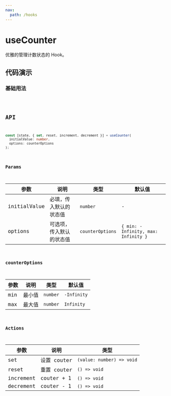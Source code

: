 ```yaml
---
nav:
  path: /hooks
---
```


# useCounter

优雅的管理计数状态的 Hook。

## 代码演示

### 基础用法

<code hideActions='["CSB"]' src="./example/example.tsx" />

## API

```typescript
const [state, { set, reset, increment, decrement }] = useCounter(
  initialValue: number,
  options: counterOptions
);
```

### Params

| 参数           | 说明           | 类型        | 默认值                                 |
|--------------|--------------|-----------|-------------------------------------|
| initialValue | 必填，传入默认的状态值  | `number`  | -                                   |
| options      | 可选项，传入默认的状态值 | `counterOptions` | `{ min: -Infinity, max: Infinity }` |

### counterOptions

| 参数  | 说明  | 类型       | 默认值   |
|-----|-----|----------|-------|
| min | 最小值 | `number` | `-Infinity` |
| max | 最大值 | `number` |   `Infinity`    |

### Actions

| 参数       | 说明         | 类型                        |
|----------|------------|---------------------------|
| set      | 设置 couter  | `(value: number) => void` |
| reset    | 重置 couter  | `() => void`              |
| increment  | couter + 1 | `() => void`              |
| decrement | couter - 1 | `() => void`                |
